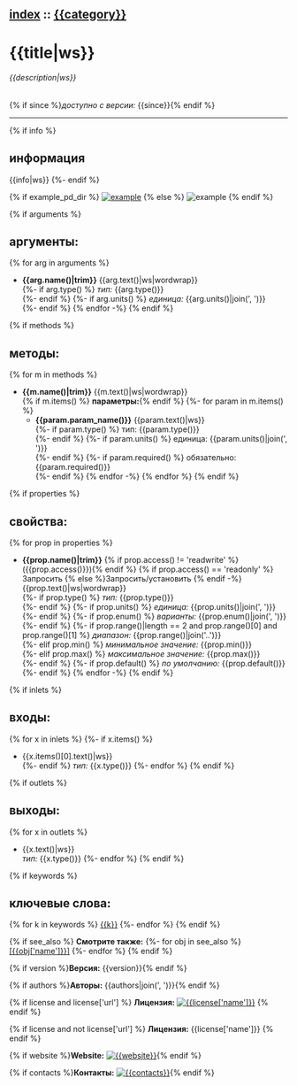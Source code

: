 [index](index.html) :: [{{category}}](category_{{category|urlencode}}.html)
---

# {{title|ws}}

###### {{description|ws}}

{% if since %}*доступно с версии:* {{since}}{% endif %}

---

{% if info %}
## информация
{{info|ws}}
{%- endif %}

{% if example_pd_dir %}
[![example]({{example_img_dir}}{{title|urlencode}}.jpg)]({{example_pd_dir}}{{title|urlencode}}.pd)
{% else %}
![example]({{example_img_dir}}{{title|urlencode}}.jpg)
{% endif %}

{% if arguments %}
## аргументы:
{% for arg in arguments %}
* **{{arg.name()|trim}}**
{{arg.text()|ws|wordwrap}}<br>
{%- if arg.type() %}
_тип:_ {{arg.type()}}<br>
{%- endif %}
{%- if arg.units() %}
_единица:_ {{arg.units()|join(', ')}}<br>
{%- endif %}
{% endfor -%}
{% endif %}

{% if methods %}
## методы:
{% for m in methods %}
* **{{m.name()|trim}}**
{{m.text()|ws|wordwrap}}<br>
{% if m.items() %}  __параметры:__{% endif %}
{%- for param in m.items() %}
  - **{{param.param_name()}}** {{param.text()|ws}}<br>
{%- if param.type() %}
    тип: {{param.type()}} <br>
{%- endif %}
{%- if param.units() %}
    единица: {{param.units()|join(', ')}} <br> 
{%- endif %}
{%- if param.required() %}
    обязательно: {{param.required()}} <br> 
{%- endif %}
{% endfor -%}
{% endfor %}
{% endif %}

{% if properties %}
## свойства:
{% for prop in properties %}
* **{{prop.name()|trim}}** {% if prop.access() != 'readwrite' %}({{prop.access()}}){% endif %}
{% if prop.access() == 'readonly' %}Запросить {% else %}Запросить/установить {% endif -%}
{{prop.text()|ws|wordwrap}}<br>
{%- if prop.type() %}
_тип:_ {{prop.type()}}<br>
{%- endif %}
{%- if prop.units() %}
_единица:_ {{prop.units()|join(', ')}}<br>
{%- endif %}
{%- if prop.enum() %}
_варианты:_ {{prop.enum()|join(', ')}}<br>
{%- endif %}
{%- if prop.range()|length == 2 and prop.range()[0] and prop.range()[1] %}
_диапазон:_ {{prop.range()|join('..')}}<br>
{%- elif prop.min() %}
_минимальное значение:_ {{prop.min()}}<br>
{%- elif prop.max() %}
_максимальное значение:_ {{prop.max()}}<br>
{%- endif %}
{%- if prop.default() %}
_по умолчанию:_ {{prop.default()}}<br>
{%- endif %}
{% endfor -%}
{% endif %}

{% if inlets %}
## входы:
{% for x in inlets %}
{%- if x.items() %}
* {{x.items()[0].text()|ws}}<br>
{%- endif %}
_тип:_ {{x.type()}}
{%- endfor %}
{% endif %}

{% if outlets %}
## выходы:
{% for x in outlets %}
* {{x.text()|ws}}<br>
_тип:_ {{x.type()}}
{%- endfor %}
{% endif %}

{% if keywords %}
## ключевые слова:
{% for k in keywords %}
[{{k}}](keywords/{{k|urlencode}}.html)
{%- endfor %}
{% endif %}

{% if see_also %}
**Смотрите также:**
{%- for obj in see_also %}
[\[{{obj['name']}}\]]({{obj['name']|urlencode}}.html)
{%- endfor %}
{% endif %}

{% if version %}**Версия:** {{version}}{% endif %}

{% if authors %}**Авторы:** {{authors|join(', ')}}{% endif %}

{% if license and license['url'] %}
**Лицензия:** 
[![{{license['name']}}]({{license['url']}})]({{license['url']}})
{% endif %}

{% if license and not license['url'] %}
**Лицензия:** {{license['name']}}
{% endif %}

{% if website %}**Website:** [![{{website}}]({{website}})]({{website}}){% endif %}

{% if contacts %}**Контакты:** [![{{contacts}}](mailto:{{contacts}})](mailto:{{contacts}}){% endif %}

